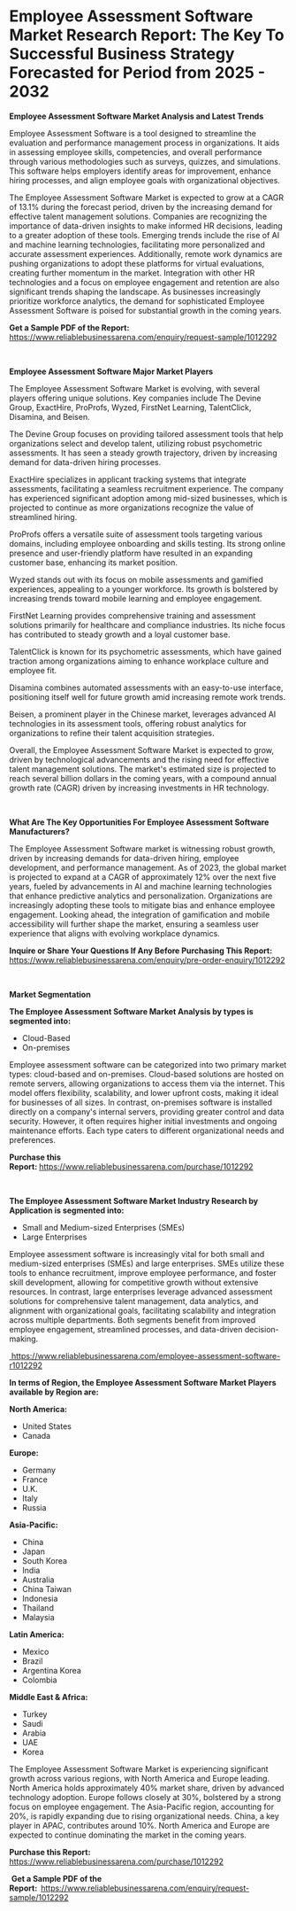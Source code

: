 <p><h1>Employee Assessment Software Market Research Report: The Key To Successful Business Strategy Forecasted for Period from 2025 - 2032</h1></p><p><strong>Employee Assessment Software Market Analysis and Latest Trends</strong></p>
<p><p>Employee Assessment Software is a tool designed to streamline the evaluation and performance management process in organizations. It aids in assessing employee skills, competencies, and overall performance through various methodologies such as surveys, quizzes, and simulations. This software helps employers identify areas for improvement, enhance hiring processes, and align employee goals with organizational objectives.</p><p>The Employee Assessment Software Market is expected to grow at a CAGR of 13.1% during the forecast period, driven by the increasing demand for effective talent management solutions. Companies are recognizing the importance of data-driven insights to make informed HR decisions, leading to a greater adoption of these tools. Emerging trends include the rise of AI and machine learning technologies, facilitating more personalized and accurate assessment experiences. Additionally, remote work dynamics are pushing organizations to adopt these platforms for virtual evaluations, creating further momentum in the market. Integration with other HR technologies and a focus on employee engagement and retention are also significant trends shaping the landscape. As businesses increasingly prioritize workforce analytics, the demand for sophisticated Employee Assessment Software is poised for substantial growth in the coming years.</p></p>
<p><strong>Get a Sample PDF of the Report:&nbsp;</strong> <a href="https://www.reliablebusinessarena.com/enquiry/request-sample/1012292?utm_campaign=3100&utm_medium=2&utm_source=Github&utm_content=ia&utm_term=16042025&utm_id=employee-assessment-software">https://www.reliablebusinessarena.com/enquiry/request-sample/1012292</a></p>
<p>&nbsp;</p>
<p><strong>Employee Assessment Software Major Market Players</strong></p>
<p><p>The Employee Assessment Software Market is evolving, with several players offering unique solutions. Key companies include The Devine Group, ExactHire, ProProfs, Wyzed, FirstNet Learning, TalentClick, Disamina, and Beisen. </p><p>The Devine Group focuses on providing tailored assessment tools that help organizations select and develop talent, utilizing robust psychometric assessments. It has seen a steady growth trajectory, driven by increasing demand for data-driven hiring processes.</p><p>ExactHire specializes in applicant tracking systems that integrate assessments, facilitating a seamless recruitment experience. The company has experienced significant adoption among mid-sized businesses, which is projected to continue as more organizations recognize the value of streamlined hiring.</p><p>ProProfs offers a versatile suite of assessment tools targeting various domains, including employee onboarding and skills testing. Its strong online presence and user-friendly platform have resulted in an expanding customer base, enhancing its market position.</p><p>Wyzed stands out with its focus on mobile assessments and gamified experiences, appealing to a younger workforce. Its growth is bolstered by increasing trends toward mobile learning and employee engagement.</p><p>FirstNet Learning provides comprehensive training and assessment solutions primarily for healthcare and compliance industries. Its niche focus has contributed to steady growth and a loyal customer base.</p><p>TalentClick is known for its psychometric assessments, which have gained traction among organizations aiming to enhance workplace culture and employee fit. </p><p>Disamina combines automated assessments with an easy-to-use interface, positioning itself well for future growth amid increasing remote work trends.</p><p>Beisen, a prominent player in the Chinese market, leverages advanced AI technologies in its assessment tools, offering robust analytics for organizations to refine their talent acquisition strategies.</p><p>Overall, the Employee Assessment Software Market is expected to grow, driven by technological advancements and the rising need for effective talent management solutions. The market's estimated size is projected to reach several billion dollars in the coming years, with a compound annual growth rate (CAGR) driven by increasing investments in HR technology.</p></p>
<p>&nbsp;</p>
<p><strong>What Are The Key Opportunities For Employee Assessment Software Manufacturers?</strong></p>
<p><p>The Employee Assessment Software market is witnessing robust growth, driven by increasing demands for data-driven hiring, employee development, and performance management. As of 2023, the global market is projected to expand at a CAGR of approximately 12% over the next five years, fueled by advancements in AI and machine learning technologies that enhance predictive analytics and personalization. Organizations are increasingly adopting these tools to mitigate bias and enhance employee engagement. Looking ahead, the integration of gamification and mobile accessibility will further shape the market, ensuring a seamless user experience that aligns with evolving workplace dynamics.</p></p>
<p><strong>Inquire or Share Your Questions If Any Before Purchasing This Report:</strong> <a href="https://www.reliablebusinessarena.com/enquiry/pre-order-enquiry/1012292?utm_campaign=3100&utm_medium=2&utm_source=Github&utm_content=ia&utm_term=16042025&utm_id=employee-assessment-software">https://www.reliablebusinessarena.com/enquiry/pre-order-enquiry/1012292</a></p>
<p>&nbsp;</p>
<p><strong>Market Segmentation</strong></p>
<p><strong>The Employee Assessment Software Market Analysis by types is segmented into:</strong></p>
<p><ul><li>Cloud-Based</li><li>On-premises</li></ul></p>
<p><p>Employee assessment software can be categorized into two primary market types: cloud-based and on-premises. Cloud-based solutions are hosted on remote servers, allowing organizations to access them via the internet. This model offers flexibility, scalability, and lower upfront costs, making it ideal for businesses of all sizes. In contrast, on-premises software is installed directly on a company's internal servers, providing greater control and data security. However, it often requires higher initial investments and ongoing maintenance efforts. Each type caters to different organizational needs and preferences.</p></p>
<p><strong>Purchase this Report:&nbsp;</strong><a href="https://www.reliablebusinessarena.com/purchase/1012292?utm_campaign=3100&utm_medium=2&utm_source=Github&utm_content=ia&utm_term=16042025&utm_id=employee-assessment-software">https://www.reliablebusinessarena.com/purchase/1012292</a></p>
<p>&nbsp;</p>
<p><strong>The Employee Assessment Software Market Industry Research by Application is segmented into:</strong></p>
<p><ul><li>Small and Medium-sized Enterprises (SMEs)</li><li>Large Enterprises</li></ul></p>
<p><p>Employee assessment software is increasingly vital for both small and medium-sized enterprises (SMEs) and large enterprises. SMEs utilize these tools to enhance recruitment, improve employee performance, and foster skill development, allowing for competitive growth without extensive resources. In contrast, large enterprises leverage advanced assessment solutions for comprehensive talent management, data analytics, and alignment with organizational goals, facilitating scalability and integration across multiple departments. Both segments benefit from improved employee engagement, streamlined processes, and data-driven decision-making.</p></p>
<p><a href="https://www.reliablebusinessarena.com/employee-assessment-software-r1012292?utm_campaign=3100&utm_medium=2&utm_source=Github&utm_content=ia&utm_term=16042025&utm_id=employee-assessment-software">&nbsp;https://www.reliablebusinessarena.com/employee-assessment-software-r1012292</a></p>
<p><strong>In terms of Region, the Employee Assessment Software Market Players available by Region are:</strong></p>
<p>
    <p> <strong> North America: </strong>
        <ul>
            <li>United States</li>
            <li>Canada</li>
        </ul>
        </p> 
    <p> <strong> Europe: </strong>
        <ul>
            <li>Germany</li>
            <li>France</li>
            <li>U.K.</li>
            <li>Italy</li>
            <li>Russia</li>
        </ul>
        </p> 
    <p> <strong> Asia-Pacific: </strong>
        <ul>
            <li>China</li>
            <li>Japan</li>
            <li>South Korea</li>
            <li>India</li>
            <li>Australia</li>
            <li>China Taiwan</li>
            <li>Indonesia</li>
            <li>Thailand</li>
            <li>Malaysia</li>
        </ul>
        </p> 
    <p> <strong> Latin America: </strong>
        <ul>
            <li>Mexico</li>
            <li>Brazil</li>
            <li>Argentina Korea</li>
            <li>Colombia</li>
        </ul>
        </p> 
    <p> <strong> Middle East & Africa: </strong>
        <ul>
            <li>Turkey</li>
            <li>Saudi</li>
            <li>Arabia</li>
            <li>UAE</li>
            <li>Korea</li>
        </ul>
    </p>
    </p>
<p><p>The Employee Assessment Software Market is experiencing significant growth across various regions, with North America and Europe leading. North America holds approximately 40% market share, driven by advanced technology adoption. Europe follows closely at 30%, bolstered by a strong focus on employee engagement. The Asia-Pacific region, accounting for 20%, is rapidly expanding due to rising organizational needs. China, a key player in APAC, contributes around 10%. North America and Europe are expected to continue dominating the market in the coming years.</p></p>
<p><strong>Purchase this Report: </strong><a href="https://www.reliablebusinessarena.com/purchase/1012292?utm_campaign=3100&utm_medium=2&utm_source=Github&utm_content=ia&utm_term=16042025&utm_id=employee-assessment-software">https://www.reliablebusinessarena.com/purchase/1012292</a></p>
<p>&nbsp;<strong>Get a Sample PDF of the Report:&nbsp;&nbsp;</strong><a href="https://www.reliablebusinessarena.com/enquiry/request-sample/1012292?utm_campaign=3100&utm_medium=2&utm_source=Github&utm_content=ia&utm_term=16042025&utm_id=employee-assessment-software">https://www.reliablebusinessarena.com/enquiry/request-sample/1012292</a></p>
<p><strong></strong></p>
<p><p></p><p></p><p></p></p>